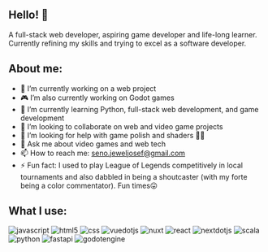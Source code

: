 ## Hello! 👋
A full-stack web developer, aspiring game developer and life-long learner. Currently refining my skills and trying to excel as a software developer.

## About me:
- 🔭 I’m currently working on a web project
- 🎮 I’m also currently working on Godot games
- 🌱 I’m currently learning Python, full-stack web development, and game development
- 👯 I’m looking to collaborate on web and video game projects
- 🤔 I’m looking for help with game polish and shaders 😵‍💫
- 💬 Ask me about video games and web tech
- 📫 How to reach me: seno.jeweljosef@gmail.com
- ⚡ Fun fact: I used to play League of Legends competitively in local tournaments and also dabbled in being a shoutcaster (with my forte being a color commentator). Fun times😛

## What I use:
![javascript](https://github.com/user-attachments/assets/cb1404f9-6bd3-4b4e-b03a-40a5b073144f) 
![html5](https://github.com/user-attachments/assets/c212e808-ee3b-4e8e-ab08-07c2999ecda5) 
![css](https://github.com/user-attachments/assets/2ae3bb69-8683-4087-872c-70c4b81f8b6d) 
![vuedotjs](https://github.com/user-attachments/assets/a26a7876-4dbb-4e9b-b621-4d7fa7768146) 
![nuxt](https://github.com/user-attachments/assets/cfeef0f1-5460-45a1-ba8b-d415bb0f15ff) 
![react](https://github.com/user-attachments/assets/d85d03dd-31c0-4604-8078-65475fd3d2f4) 
![nextdotjs](https://github.com/user-attachments/assets/24013f75-66c2-4d00-b9b8-d87fbd6a87e7) 
![scala](https://github.com/user-attachments/assets/e7f23e82-1d02-4d02-89c5-9f95bf663460) 
![python](https://github.com/user-attachments/assets/40fab92a-5492-4633-a652-3935e9812b7d) 
![fastapi](https://github.com/user-attachments/assets/275f3504-ccb8-4b5a-8aca-ea07b6cbf228) 
![godotengine](https://github.com/user-attachments/assets/bd285fed-7316-44b9-82a6-86f77ac18480) 


